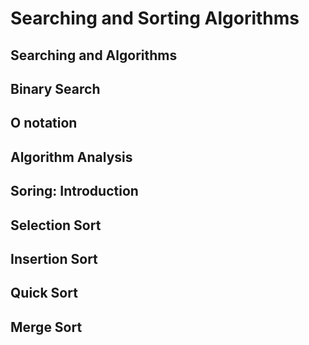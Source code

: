 # Searching and Sorting Algorithms

## Searching and Algorithms

## Binary Search

## O notation

## Algorithm Analysis

## Soring: Introduction

## Selection Sort

## Insertion Sort

## Quick Sort

## Merge Sort
